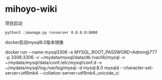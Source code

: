 # mihoyo-wiki

项目启动

```
python3 .\manage.py runserver 0.0.0.0:8080
```


docker启动mysql8.0版本镜像


docker run --name mysql3306   -e MYSQL_ROOT_PASSWORD=Admin@777     -p 3306:3306   -v ~/mydata/mysql/data/db:/var/lib/mysql   -v ~/mydata/mysql/data/conf:/etc/mysql/conf.d     -v ~/mydata/mysql/log:/var/log/mysql   -d mysql:8.0 mysqld --character-set-server=utf8mb4 --collation-server=utf8mb4_unicode_ci
